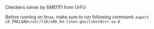 Checkers solver by БМЕПП from UrFU

Before running on linux, make sure to run following command:
```export LD_PRELOAD=/usr/lib/x86_64-linux-gnu/libstdc++.so.6```